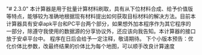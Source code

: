 "# 2.3.0"
本计算器是用于批量计算材料刷取，具有从下位材料合成、给予价值版等特点，能够较为准确地根据现有材料提出如何获取目标材料的解决方法。目前本计算器具有安卓apk平台和PC平台两个部分，如果想外加本程序作为其它程序的一部分，除遵守我使用的数据源的分享协议外，还应该向我告知。本计算器的接口放于安卓平台中。
程序在日后会给予一定注释，敬请期待。
下个小版本预告：优化价体比参数，改最终结果的价体比为每个地图，可以顺手改良计算速度
